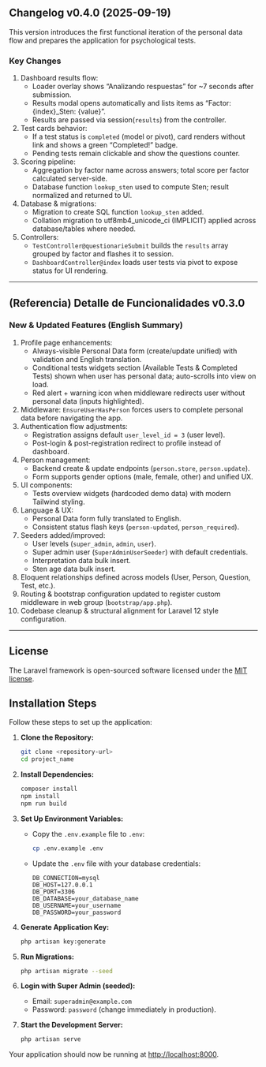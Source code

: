 ## Changelog v0.4.0 (2025-09-19)
This version introduces the first functional iteration of the personal data flow and prepares the application for psychological tests.

### Key Changes
1. Dashboard results flow:
   - Loader overlay shows “Analizando respuestas” for ~7 seconds after submission.
   - Results modal opens automatically and lists items as “Factor: {index}_Sten: {value}”.
   - Results are passed via session(`results`) from the controller.
2. Test cards behavior:
   - If a test status is `completed` (model or pivot), card renders without link and shows a green “Completed!” badge.
   - Pending tests remain clickable and show the questions counter.
3. Scoring pipeline:
   - Aggregation by factor name across answers; total score per factor calculated server-side.
   - Database function `lookup_sten` used to compute Sten; result normalized and returned to UI.
4. Database & migrations:
   - Migration to create SQL function `lookup_sten` added.
   - Collation migration to utf8mb4_unicode_ci (IMPLICIT) applied across database/tables where needed.
5. Controllers:
   - `TestController@questionarieSubmit` builds the `results` array grouped by factor and flashes it to session.
   - `DashboardController@index` loads user tests via pivot to expose status for UI rendering.

---

## (Referencia) Detalle de Funcionalidades v0.3.0

### New & Updated Features (English Summary)
1. Profile page enhancements:
   - Always-visible Personal Data form (create/update unified) with validation and English translation.
   - Conditional tests widgets section (Available Tests & Completed Tests) shown when user has personal data; auto-scrolls into view on load.
   - Red alert + warning icon when middleware redirects user without personal data (inputs highlighted).
2. Middleware: `EnsureUserHasPerson` forces users to complete personal data before navigating the app.
3. Authentication flow adjustments:
   - Registration assigns default `user_level_id = 3` (user level).
   - Post-login & post-registration redirect to profile instead of dashboard.
4. Person management:
   - Backend create & update endpoints (`person.store`, `person.update`).
   - Form supports gender options (male, female, other) and unified UX.
5. UI components:
   - Tests overview widgets (hardcoded demo data) with modern Tailwind styling.
6. Language & UX:
   - Personal Data form fully translated to English.
   - Consistent status flash keys (`person-updated`, `person_required`).
7. Seeders added/improved:
   - User levels (`super_admin`, `admin`, `user`).
   - Super admin user (`SuperAdminUserSeeder`) with default credentials.
   - Interpretation data bulk insert.
   - Sten age data bulk insert.
8. Eloquent relationships defined across models (User, Person, Question, Test, etc.).
9. Routing & bootstrap configuration updated to register custom middleware in web group (`bootstrap/app.php`).
10. Codebase cleanup & structural alignment for Laravel 12 style configuration.

---

## License

The Laravel framework is open-sourced software licensed under the [MIT license](https://opensource.org/licenses/MIT).

## Installation Steps

Follow these steps to set up the application:

1. **Clone the Repository:**
   ```bash
   git clone <repository-url>
   cd project_name
   ```

2. **Install Dependencies:**
   ```bash
   composer install
   npm install
   npm run build
   ```

3. **Set Up Environment Variables:**
   - Copy the `.env.example` file to `.env`:
     ```bash
     cp .env.example .env
     ```
   - Update the `.env` file with your database credentials:
     ```env
     DB_CONNECTION=mysql
     DB_HOST=127.0.0.1
     DB_PORT=3306
     DB_DATABASE=your_database_name
     DB_USERNAME=your_username
     DB_PASSWORD=your_password
     ```

4. **Generate Application Key:**
   ```bash
   php artisan key:generate
   ```

5. **Run Migrations:**
   ```bash
   php artisan migrate --seed
   ```

6. **Login with Super Admin (seeded):**
   - Email: `superadmin@example.com`
   - Password: `password` (change immediately in production).

7. **Start the Development Server:**
   ```bash
   php artisan serve
   ```

Your application should now be running at [http://localhost:8000](http://localhost:8000).